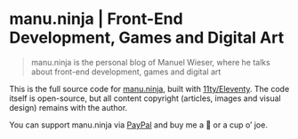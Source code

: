 # manu.ninja | Front-End Development, Games and Digital Art

> manu.ninja is the personal blog of Manuel Wieser, where he talks about front-end development, games and digital art

This is the full source code for [manu.ninja](https://manu.ninja/), built with [11ty/Eleventy](https://www.11ty.dev/).
The code itself is open-source, but all content copyright (articles, images and visual design) remains with the author.

You can support manu.ninja via [PayPal](https://www.paypal.me/manuninja) and buy me a 🍺 or a cup o’ joe.
